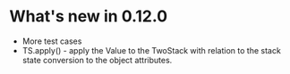 # What's new in 0.12.0

* More test cases
* TS.apply() - apply the Value to the TwoStack with relation to the stack state conversion to the object attributes.
